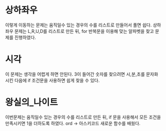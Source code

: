 # 상하좌우
이렇게 이동하는 문제는 움직일수 있는 경우의 수를 리스트로 만들어서 풀면 쉽다. 상하좌우 문제는 L,R,U,D를 리스트로 만든 뒤, for 반복문을 이용해 맞는 알파벳을 찾고 문제를 진행하였다.


# 시각
이 문제는 생각을 어렵게 하면 안된다.
3이 들어간 숫자를 찾으려면 시,분,초를 문자화 시킨 다음에 if 조건문을 사용하면 쉽게 찾을 수 있다.


# 왕실의_나이트
이번문제는 움직일수 있는 경우의 수를 리스트로 만든 뒤, if 문을 사용해서 모든 조건을 만족시키면 1을 더하도록 하였다.
ord -> 아스키코드 새로운 함수를 배웠다.